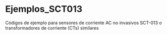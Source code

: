 # Ejemplos_SCT013
Códigos de ejemplo para sensores de corriente AC no invasivos SCT-013 o transformadores de corriente (CTs) similares
